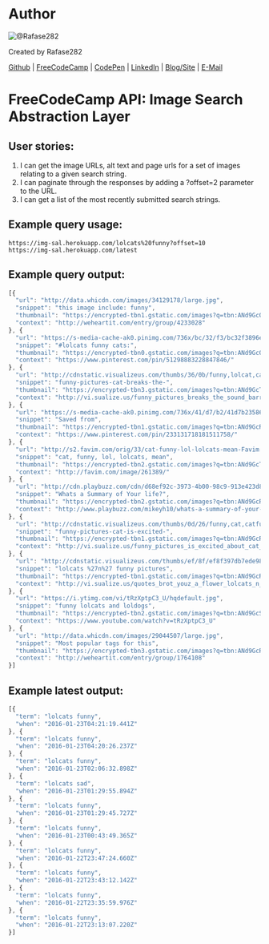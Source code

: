 # Author
![@Rafase282](https://avatars0.githubusercontent.com/Rafase282?&s=128)

Created by Rafase282

[Github](https://github.com/Rafase282) | [FreeCodeCamp](http://www.freecodecamp.com/rafase282) | [CodePen](http://codepen.io/Rafase282/) | [LinkedIn](https://www.linkedin.com/in/rafase282) | [Blog/Site](https://rafase282.wordpress.com/) | [E-Mail](mailto:rafase282@gmail.com)

# FreeCodeCamp API: Image Search Abstraction Layer
## User stories:
1. I can get the image URLs, alt text and page urls for a set of images relating to a given search string.
2. I can paginate through the responses by adding a ?offset=2 parameter to the URL.
3. I can get a list of the most recently submitted search strings.

## Example query usage:

```text
https://img-sal.herokuapp.com/lolcats%20funny?offset=10
https://img-sal.herokuapp.com/latest
```

## Example query output:

```js
[{
  "url": "http://data.whicdn.com/images/34129178/large.jpg",
  "snippet": "this image include: funny",
  "thumbnail": "https://encrypted-tbn1.gstatic.com/images?q=tbn:ANd9GcQ9wRI3mrK8iXg7mcSZx8yfpwlR2W7dCXA3lGHvQ28SnKGsvGYt6eIflAIq",
  "context": "http://weheartit.com/entry/group/4233028"
}, {
  "url": "https://s-media-cache-ak0.pinimg.com/736x/bc/32/f3/bc32f3896ebe6cfc48d489f5e7674d7a.jpg",
  "snippet": "#lolcats funny cats:",
  "thumbnail": "https://encrypted-tbn0.gstatic.com/images?q=tbn:ANd9GcQBhYqlh_TWw8ycQeSpt9MwPJLIbL7X9dFCjPpEmSyaIpMQlI-AXN75EUo",
  "context": "https://www.pinterest.com/pin/51298883228847846/"
}, {
  "url": "http://cdnstatic.visualizeus.com/thumbs/36/0b/funny,lolcat,cats,cat,lolcats,humor-360ba427d350494fb4e69b209a93a814_h.jpg",
  "snippet": "funny-pictures-cat-breaks-the-",
  "thumbnail": "https://encrypted-tbn3.gstatic.com/images?q=tbn:ANd9GcT3LYyfkNxQWcG6wmB6M2FgUZpMXbjxXhc-g4CJ18luXAvDBdBNrzXAZQ8",
  "context": "http://vi.sualize.us/funny_pictures_breaks_the_sound_barrier_lolcats_funny_cats_cat_picture_45U4.html"
}, {
  "url": "https://s-media-cache-ak0.pinimg.com/736x/41/d7/b2/41d7b23586ee2fb386d5c894abedd5ab.jpg",
  "snippet": "Saved from",
  "thumbnail": "https://encrypted-tbn1.gstatic.com/images?q=tbn:ANd9GcR8mlKrDxEzOh9PqCFiDhsdS-xwazvwTibd325l1DAUCC5dUUbq3ax9qI7M",
  "context": "https://www.pinterest.com/pin/233131718181511758/"
}, {
  "url": "http://s2.favim.com/orig/33/cat-funny-lol-lolcats-mean-Favim.com-261389.jpg",
  "snippet": "cat, funny, lol, lolcats, mean",
  "thumbnail": "https://encrypted-tbn2.gstatic.com/images?q=tbn:ANd9GcTjH2_3xIIzquPGN-GVgivEQ1Ib4T9W9mCRjcYBsvLNB-e_aWb213o2-qo4",
  "context": "http://favim.com/image/261389/"
}, {
  "url": "http://cdn.playbuzz.com/cdn/d68ef92c-3973-4b00-98c9-913e423d83ff/f9ec20e0-bb55-48b1-8789-bb51947e4d12.jpg",
  "snippet": "Whats a Summary of Your life?",
  "thumbnail": "https://encrypted-tbn2.gstatic.com/images?q=tbn:ANd9GcRWWY7kdyrsQXsyW8fqoVs6_I-RwRm1BFpduC6imCrnbsbuT0Q5pmqrHrg",
  "context": "http://www.playbuzz.com/mikeyh10/whats-a-summary-of-your-life"
}, {
  "url": "http://cdnstatic.visualizeus.com/thumbs/0d/26/funny,cat,catfunny,lolcats,cute,cats-0d26770e7aaca32b2a03e601df429b17_h.jpg",
  "snippet": "funny-pictures-cat-is-excited-",
  "thumbnail": "https://encrypted-tbn1.gstatic.com/images?q=tbn:ANd9GcRDeAPTYfvumD5duVMM0OqTcyNdQeSqHM5gdm3sHSjV4w4odzQrlcSIRAI",
  "context": "http://vi.sualize.us/funny_pictures_is_excited_about_cat_funny_ribbons_lol_cats_picture_6gKf.html"
}, {
  "url": "http://cdnstatic.visualizeus.com/thumbs/ef/8f/ef8f397db7ede987b542197dcb5c2f88_h.jpg",
  "snippet": "lolcats %27n%27 funny pictures",
  "thumbnail": "https://encrypted-tbn1.gstatic.com/images?q=tbn:ANd9GcRqutfDXt3TFGEwFWpx1Wz_M8LE96eXKZssHlyPq63MVyfwCchVmi5JYwvV",
  "context": "http://vi.sualize.us/quotes_brot_youz_a_flower_lolcats_n_funny_pictures_of_cats_i_can_has_cheezbur_picture_qCWH.html"
}, {
  "url": "https://i.ytimg.com/vi/tRzXptpC3_U/hqdefault.jpg",
  "snippet": "funny lolcats and loldogs",
  "thumbnail": "https://encrypted-tbn2.gstatic.com/images?q=tbn:ANd9GcS_dKvb6pMA0bod00g0v1Bk3YakSY7H4HYwpu268AqUK8pPiSdlUh9pEnYh",
  "context": "https://www.youtube.com/watch?v=tRzXptpC3_U"
}, {
  "url": "http://data.whicdn.com/images/29044507/large.jpg",
  "snippet": "Most popular tags for this",
  "thumbnail": "https://encrypted-tbn3.gstatic.com/images?q=tbn:ANd9GcRre4NmoJmEOVxSi1VNAumtmb6nuuTpYrLlCPGuOwXXF-R34ngusPjC144",
  "context": "http://weheartit.com/entry/group/1764108"
}]
```

## Example latest output:

```js
[{
  "term": "lolcats funny",
  "when": "2016-01-23T04:21:19.441Z"
}, {
  "term": "lolcats funny",
  "when": "2016-01-23T04:20:26.237Z"
}, {
  "term": "lolcats funny",
  "when": "2016-01-23T02:06:32.898Z"
}, {
  "term": "lolcats sad",
  "when": "2016-01-23T01:29:55.894Z"
}, {
  "term": "lolcats funny",
  "when": "2016-01-23T01:29:45.727Z"
}, {
  "term": "lolcats funny",
  "when": "2016-01-23T00:43:49.365Z"
}, {
  "term": "lolcats funny",
  "when": "2016-01-22T23:47:24.660Z"
}, {
  "term": "lolcats funny",
  "when": "2016-01-22T23:43:12.142Z"
}, {
  "term": "lolcats funny",
  "when": "2016-01-22T23:35:59.976Z"
}, {
  "term": "lolcats funny",
  "when": "2016-01-22T23:13:07.220Z"
}]
```
